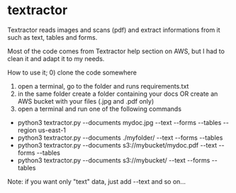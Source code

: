 # textractor
Textractor reads images and scans (pdf) and extract informations from it such as text, tables and forms.

Most of the code comes from Textractor help section on AWS, but I had to clean it and adapt it to my needs.

How to use it;
0) clone the code somewhere
1) open a terminal, go to the folder and runs requirements.txt
2) in the same folder create a folder containing your docs OR create an AWS bucket with your files (.jpg and .pdf only)
3) open a terminal and run one of the following commands

- python3 textractor.py --documents mydoc.jpg --text --forms --tables --region us-east-1
- python3 textractor.py --documents ./myfolder/ --text --forms --tables
- python3 textractor.py --documents s3://mybucket/mydoc.pdf --text --forms --tables
- python3 textractor.py --documents s3://mybucket/ --text --forms --tables

Note: if you want only "text" data, just add --text and so on...
